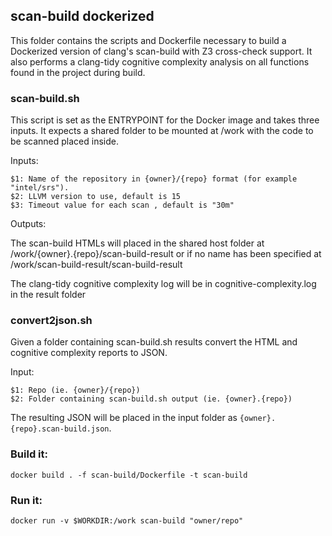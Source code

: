 ## scan-build dockerized

This folder contains the scripts and Dockerfile necessary to build a Dockerized
version of clang's scan-build with Z3 cross-check support. It also performs a clang-tidy cognitive
complexity analysis on all functions found in the project during build.

### scan-build.sh

This script is set as the ENTRYPOINT for the Docker image and takes three inputs. It expects a
shared folder to be mounted at /work with the code to be scanned placed inside.

Inputs:

```
$1: Name of the repository in {owner}/{repo} format (for example "intel/srs").
$2: LLVM version to use, default is 15
$3: Timeout value for each scan , default is "30m"
```

Outputs:

The scan-build HTMLs will placed in the shared host folder at /work/{owner}.{repo}/scan-build-result or
if no name has been specified at /work/scan-build-result/scan-build-result

The clang-tidy cognitive complexity log will be in cognitive-complexity.log in the result folder

### convert2json.sh

Given a folder containing scan-build.sh results convert the HTML and cognitive complexity reports to JSON.

Input:
```
$1: Repo (ie. {owner}/{repo})
$2: Folder containing scan-build.sh output (ie. {owner}.{repo})
```

The resulting JSON will be placed in the input folder as `{owner}.{repo}.scan-build.json`.

### Build it:

```
docker build . -f scan-build/Dockerfile -t scan-build
```

### Run it:

```
docker run -v $WORKDIR:/work scan-build "owner/repo"
```
